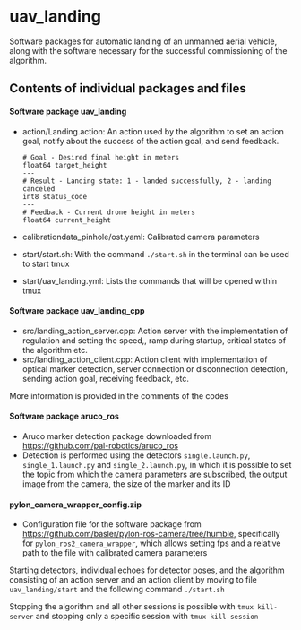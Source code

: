 uav_landing
=========

Software packages for automatic landing of an unmanned aerial vehicle, along with the software necessary for the successful commissioning of the algorithm.

## Contents of individual packages and files
#### Software package uav_landing
   * action/Landing.action: An action used by the algorithm to set an action goal, notify about the success of the action goal, and send feedback.

         # Goal - Desired final height in meters
         float64 target_height
         ---
         # Result - Landing state: 1 - landed successfully, 2 - landing canceled
         int8 status_code
         ---
         # Feedback - Current drone height in meters
         float64 current_height

   * calibrationdata_pinhole/ost.yaml: Calibrated camera parameters
   * start/start.sh: With the command `./start.sh` in the terminal can be used to start tmux
   * start/uav_landing.yml: Lists the commands that will be opened within tmux

#### Software package uav_landing_cpp
   * src/landing_action_server.cpp: Action server with the implementation of regulation and setting the speed,, ramp during startup, critical states of the algorithm etc.
   * src/landing_action_client.cpp: Action client with implementation of optical marker detection, server connection or disconnection detection, sending action goal, receiving feedback, etc.
   
   More information is provided in the comments of the codes
#### Software package aruco_ros
   * Aruco marker detection package downloaded from https://github.com/pal-robotics/aruco_ros
   * Detection is performed using the detectors `single.launch.py`, `single_1.launch.py` ​​and `single_2.launch.py`, in which it is possible to set the topic from which the camera parameters are subscribed, the output image from the camera, the size of the marker and its ID

#### pylon_camera_wrapper_config.zip
   * Configuration file for the software package from https://github.com/basler/pylon-ros-camera/tree/humble, specifically for `pylon_ros2_camera_wrapper`, which allows setting fps and a relative path to the file with calibrated camera parameters

Starting detectors, individual echoes for detector poses, and the algorithm consisting of an action server and an action client by moving to file `uav_landing/start` and the following command `./start.sh`

Stopping the algorithm and all other sessions is possible with `tmux kill-server` and stopping only a specific session with `tmux kill-session`

